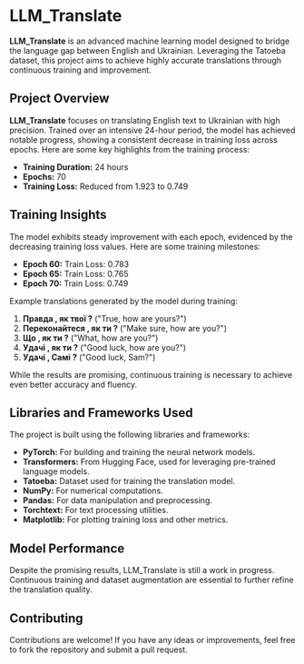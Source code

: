 # LLM_Translate

**LLM_Translate** is an advanced machine learning model designed to bridge the language gap between English and Ukrainian. Leveraging the Tatoeba dataset, this project aims to achieve highly accurate translations through continuous training and improvement. 

## Project Overview

**LLM_Translate** focuses on translating English text to Ukrainian with high precision. Trained over an intensive 24-hour period, the model has achieved notable progress, showing a consistent decrease in training loss across epochs. Here are some key highlights from the training process:

- **Training Duration:** 24 hours
- **Epochs:** 70
- **Training Loss:** Reduced from 1.923 to 0.749

## Training Insights

The model exhibits steady improvement with each epoch, evidenced by the decreasing training loss values. Here are some training milestones:

- **Epoch 60:** Train Loss: 0.783
- **Epoch 65:** Train Loss: 0.765
- **Epoch 70:** Train Loss: 0.749

Example translations generated by the model during training:

1. **Правда , як твої ?** ("True, how are yours?")
2. **Переконайтеся , як ти ?** ("Make sure, how are you?")
3. **Що , як ти ?** ("What, how are you?")
4. **Удачі , як ти ?** ("Good luck, how are you?")
5. **Удачі , Самі ?** ("Good luck, Sam?")

While the results are promising, continuous training is necessary to achieve even better accuracy and fluency.

## Libraries and Frameworks Used

The project is built using the following libraries and frameworks:

- **PyTorch:** For building and training the neural network models.
- **Transformers:** From Hugging Face, used for leveraging pre-trained language models.
- **Tatoeba:** Dataset used for training the translation model.
- **NumPy:** For numerical computations.
- **Pandas:** For data manipulation and preprocessing.
- **Torchtext:** For text processing utilities.
- **Matplotlib:** For plotting training loss and other metrics.

## Model Performance
Despite the promising results, LLM_Translate is still a work in progress. Continuous training and dataset augmentation are essential to further refine the translation quality.

## Contributing
Contributions are welcome! If you have any ideas or improvements, feel free to fork the repository and submit a pull request.
